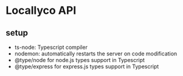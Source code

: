 # Locallyco API

## setup
- ts-node: Typescript compiler
- nodemon: automatically restarts the server on code modification
- @type/node for node.js types support in Typescript
- @type/express for express.js types support in Typescript